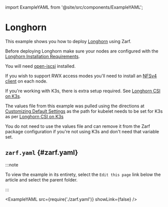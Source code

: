 import ExampleYAML from '@site/src/components/ExampleYAML';

# Longhorn

This example shows you how to deploy [Longhorn](https://longhorn.io/) using Zarf.

Before deploying Longhorn make sure your nodes are configured with the [Longhorn Installation Requirements](https://longhorn.io/docs/1.4.0/deploy/install/#installation-requirements).

You will need [open-iscsi](https://longhorn.io/docs/1.4.0/deploy/install/#installing-open-iscsi) installed.

If you wish to support RWX access modes you'll need to install an [NFSv4 client](https://longhorn.io/docs/1.4.0/deploy/install/#installing-nfsv4-client) on each node.

If you're working with K3s, there is extra setup required. See [Longhorn CSI on K3s](https://longhorn.io/docs/1.4.0/advanced-resources/os-distro-specific/csi-on-k3s/).

The values file from this example was pulled using the directions at [Customizing Default Settings](https://longhorn.io/docs/1.4.0/advanced-resources/deploy/customizing-default-settings/#using-helm) as the path for kubelet needs to be set for K3s as per [Longhorn CSI on K3s](https://longhorn.io/docs/1.4.0/advanced-resources/os-distro-specific/csi-on-k3s/)

You do not need to use the values file and can remove it from the Zarf package configuration if you're not using K3s and don't need that variable set.

## `zarf.yaml` {#zarf.yaml}

:::note

To view the example in its entirety, select the `Edit this page` link below the article and select the parent folder.

:::

<ExampleYAML src={require('./zarf.yaml')} showLink={false} />
